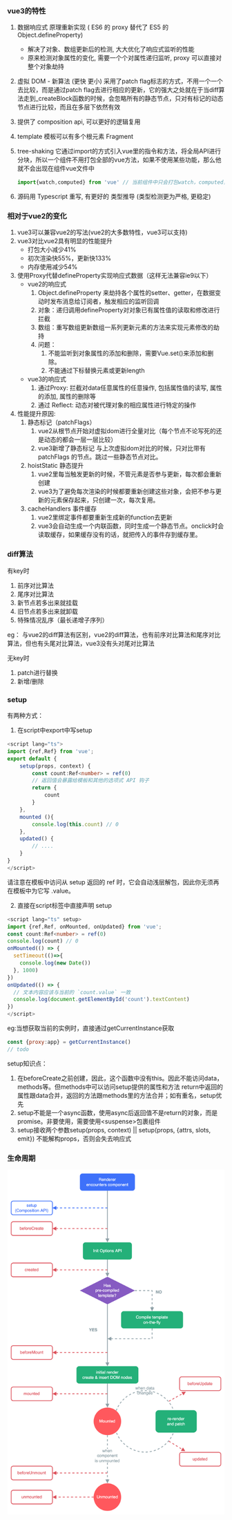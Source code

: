 ### vue3的特性

1. 数据响应式 原理重新实现 ( ES6 的 proxy 替代了 ES5 的 Object.defineProperty)
    * 解决了对象、数组更新后的检测, 大大优化了响应式监听的性能
    * 原来检测对象属性的变化, 需要一个个对属性递归监听, proxy 可以直接对整个对象劫持
2. 虚拟 DOM - 新算法 (更快 更小)
    采用了patch flag标志的方式，不用一个一个去比较，而是通过patch flag去进行相应的更新，它的强大之处就在于当diff算法走到_createBlock函数的时候，会忽略所有的静态节点，只对有标记的动态节点进行比较，而且在多层下依然有效
3. 提供了 composition api, 可以更好的逻辑复用
4. template 模板可以有多个根元素 Fragment
5. tree-shaking
    它通过import的方式引入vue里的指令和方法，将全局API进行分块，所以一个组件不用打包全部的vue方法，如果不使用某些功能，那么他就不会出现在组件vue文件中

    ```javascript
    import{watch,computed} from 'vue' // 当前组件中只会打包watch，computed，而不会有其他的API
    ```

6. 源码用 Typescript 重写, 有更好的 类型推导 (类型检测更为严格, 更稳定)

### 相对于vue2的变化

1. vue3可以兼容vue2的写法(vue2的大多数特性，vue3可以支持)
2. vue3对比vue2具有明显的性能提升
    * 打包大小减少41%
    * 初次渲染快55%，更新快133%
    * 内存使用减少54%
3. 使用Proxy代替defineProperty实现响应式数据（这样无法兼容ie9以下）
    * vue2的响应式
        1. Object.defineProperty 来劫持各个属性的setter、getter，在数据变动时发布消息给订阅者，触发相应的监听回调
        2. 对象：递归调用defineProperty对对象已有属性值的读取和修改进行拦截
        3. 数组：重写数组更新数组一系列更新元素的方法来实现元素修改的劫持
        4. 问题：
            1. 不能监听到对象属性的添加和删除，需要Vue.set()来添加和删除。
            2. 不能通过下标替换元素或更新length
    * vue3的响应式
        1. 通过Proxy: 拦截对data任意属性的任意操作, 包括属性值的读写, 属性的添加, 属性的删除等
        2. 通过 Reflect: 动态对被代理对象的相应属性进行特定的操作
4. 性能提升原因:
    1. 静态标记（patchFlags）
        1. vue2从根节点开始对虚拟dom进行全量对比（每个节点不论写死的还是动态的都会一层一层比较）
        2. vue3新增了静态标记 与上次虚拟dom对比的时候，只对比带有 patchFlags 的节点。跳过一些静态节点对比。
    2. hoistStatic 静态提升
        1. vue2里每当触发更新的时候，不管元素是否参与更新，每次都会重新创建
        2. vue3为了避免每次渲染的时候都要重新创建这些对象，会把不参与更新的元素保存起来，只创建一次，每次复用。
    3. cacheHandlers 事件缓存
        1. vue2里绑定事件都要重新生成新的function去更新
        2. vue3会自动生成一个内联函数，同时生成一个静态节点。onclick时会读取缓存，如果缓存没有的话，就把传入的事件存到缓存里。

### diff算法

有key时

1. 前序对比算法
2. 尾序对比算法
3. 新节点若多出来就挂载
4. 旧节点若多出来就卸载
5. 特殊情况乱序（最长递增子序列）

eg： 与vue2的diff算法有区别，vue2的diff算法，也有前序对比算法和尾序对比算法，但也有头尾对比算法，vue3没有头对尾对比算法

无key时

1. patch进行替换
2. 新增/删除

### setup

有两种方式：

1. 在script中export中写setup

```typescript
<script lang="ts">
import {ref,Ref} from 'vue';
export default {
    setup(props, context) {
        const count:Ref<number> = ref(0)
        // 返回值会暴露给模板和其他的选项式 API 钩子
        return {
            count
        }
    },
    mounted (){
        console.log(this.count) // 0
    },
    updated() {
        // ....
    }
}
</script>
```

请注意在模板中访问从 setup 返回的 ref 时，它会自动浅层解包，因此你无须再在模板中为它写 .value。

2. 直接在script标签中直接声明 setup

```typescript
<script lang="ts" setup>
import {ref,Ref, onMounted, onUpdated} from 'vue';
const count:Ref<number> = ref(0)
console.log(count) // 0
onMounted(() => {
  setTimeout(()=>{
    console.log(new Date())
  }, 1000)
})
onUpdated(() => {
  // 文本内容应该与当前的 `count.value` 一致
  console.log(document.getElementById('count').textContent)
})
</script>
```

eg:当想获取当前的实例时，直接通过getCurrentInstance获取

```javascript
const {proxy:app} = getCurrentInstance()
// todo
```

setup知识点：

1. 在beforeCreate之前创建，因此，这个函数中没有this。因此不能访问data，methods等。但methods中可以访问setup提供的属性和方法
return中返回的属性跟data合并，返回的方法跟methods里的方法合并；如有重名，setup优先
2. setup不能是一个async函数，使用async后返回值不是return的对象，而是promise。非要使用，需要使用\<suspense>包裹组件
3. setup接收两个参数setup(props, context) || setup(props, {attrs, slots, emit}) 不能解构props，否则会失去响应式

### 生命周期

![生命周期](../../images/lifecycle.png)

